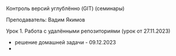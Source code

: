 Контроль версий углублённо (GIT) (семинары)

Преподаватель: Вадим Якимов

Урок 1. Работа с удалёнными репозиториями (урок от 27.11.2023)
- решение домашней задачи - 09.12.2023
- 
